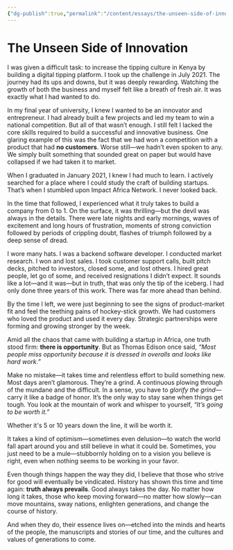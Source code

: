 ```yaml
---
{"dg-publish":true,"permalink":"/content/essays/the-unseen-side-of-innovation/","noteIcon":"2"}
---
```


# The Unseen Side of Innovation

I was given a difficult task: to increase the tipping culture in Kenya by building a digital tipping platform. I took up the challenge in July 2021. The journey had its ups and downs, but it was deeply rewarding. Watching the growth of both the business and myself felt like a breath of fresh air. It was exactly what I had wanted to do.

In my final year of university, I knew I wanted to be an innovator and entrepreneur. I had already built a few projects and led my team to win a national competition. But all of that wasn’t enough. I still felt I lacked the core skills required to build a successful and innovative business. One glaring example of this was the fact that we had won a competition with a product that had **no customers**. Worse still—we hadn’t even spoken to any. We simply built something that sounded great on paper but would have collapsed if we had taken it to market.

When I graduated in January 2021, I knew I had much to learn. I actively searched for a place where I could study the craft of building startups. That’s when I stumbled upon Impact Africa Network. I never looked back.

In the time that followed, I experienced what it truly takes to build a company from 0 to 1. On the surface, it was thrilling—but the devil was always in the details. There were late nights and early mornings, waves of excitement and long hours of frustration, moments of strong conviction followed by periods of crippling doubt, flashes of triumph followed by a deep sense of dread.

I wore many hats. I was a backend software developer. I conducted market research. I won and lost sales. I took customer support calls, built pitch decks, pitched to investors, closed some, and lost others. I hired great people, let go of some, and received resignations I didn’t expect. It sounds like a lot—and it was—but in truth, that was only the tip of the iceberg. I had only done three years of this work. There was far more ahead than behind.

By the time I left, we were just beginning to see the signs of product-market fit and feel the teething pains of hockey-stick growth. We had customers who loved the product and used it every day. Strategic partnerships were forming and growing stronger by the week.

Amid all the chaos that came with building a startup in Africa, one truth stood firm: **there is opportunity**. But as Thomas Edison once said, _“Most people miss opportunity because it is dressed in overalls and looks like hard work.”_

Make no mistake—it takes time and relentless effort to build something new. Most days aren’t glamorous. They’re a grind. A continuous plowing through of the mundane and the difficult. In a sense, you have to _glorify the grind_—carry it like a badge of honor. It’s the only way to stay sane when things get tough. You look at the mountain of work and whisper to yourself, _“It’s going to be worth it.”_

Whether it's 5 or 10 years down the line, it will be worth it.

It takes a kind of optimism—sometimes even delusion—to watch the world fall apart around you and still believe in what it could be. Sometimes, you just need to be a mule—stubbornly holding on to a vision you believe is right, even when nothing seems to be working in your favor.

Even though things happen the way they did, I believe that those who strive for good will eventually be vindicated. History has shown this time and time again: **truth always prevails**. Good always takes the day. No matter how long it takes, those who keep moving forward—no matter how slowly—can move mountains, sway nations, enlighten generations, and change the course of history.

And when they do, their essence lives on—etched into the minds and hearts of the people, the manuscripts and stories of our time, and the cultures and values of generations to come.
